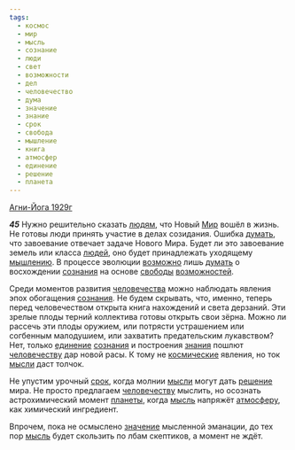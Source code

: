 ```yaml
---
tags:
  - космос
  - мир
  - мысль
  - сознание
  - люди
  - свет
  - возможности
  - дел
  - человечество
  - дума
  - значение
  - знание
  - срок
  - свобода
  - мышление
  - книга
  - атмосфер
  - единение
  - решение
  - планета
---
```


[Агни-Йога 1929г](/agni/1929)

___45___
Нужно решительно сказать [людям](/tag/#люди), что Новый [Мир](/tag/#[мир](/tag/#мир)) вошёл в жизнь. Не готовы люди принять участие в делах созидания. Ошибка [думать](/tag/#дума), что завоевание отвечает задаче Нового Мира. Будет ли это завоевание земель или класса [людей](/tag/#люди), оно будет принадлежать уходящему [мышлению](/tag/#мышление). В процессе эволюции [возможно](/tag/#возможности) лишь [думать](/tag/#дума) о восхождении [сознания](/tag/#сознание) на основе [свободы](/tag/#свобода) [возможностей](/tag/#возможности).   

Среди моментов развития [человечества](/tag/#[человечество](/tag/#человечество)) можно наблюдать явления эпох обогащения [сознания](/tag/#сознание). Не будем скрывать, что, именно, теперь перед человечеством открыта книга нахождений и света дерзаний. Эти зрелые плоды терний коллектива готовы открыть свои зёрна. Можно ли рассечь эти плоды оружием, или потрясти устрашением или согбенным малодушием, или захватить предательским лукавcтвом? Нет, только [единение](/tag/#единение) [сознания](/tag/#сознание) и построения [знания](/tag/#[знание](/tag/#знание)) пошлют [человечеству](/tag/#человечество) дар новой расы. К тому не [космические](/tag/#космос) явления, но ток [мысли](/tag/#[мысль](/tag/#мысль)) даст толчок.   

Не упустим урочный [срок](/tag/#срок), когда молнии [мысли](/tag/#[мысль](/tag/#мысль)) могут дать [решение](/tag/#решение) мира. Не просто предлагаем [человечеству](/tag/#человечество) мыслить, но осознать астрохимический момент [планеты](/tag/#планета), когда [мысль](/tag/#мысль) напряжёт [атмосферу](/tag/#атмосфер), как химический ингредиент.   

Впрочем, пока не осмыслено [значение](/tag/#значение) мысленной эманации, до тех пор [мысль](/tag/#мысль) будет скользить по лбам скептиков, а момент не ждёт.